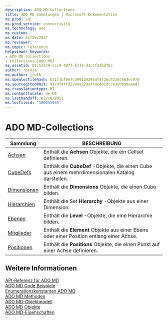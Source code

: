 ```yaml
---
description: ADO MD-Collections
title: ADO MD Sammlungen | Microsoft-Dokumentation
ms.prod: sql
ms.prod_service: connectivity
ms.technology: ado
ms.custom: ''
ms.date: 01/19/2017
ms.reviewer: ''
ms.topic: reference
helpviewer_keywords:
- ADO MD collections
- collections [ADO MD]
ms.assetid: 01c53429-ccc9-4077-b738-d3c1f43bd76c
author: rothja
ms.author: jroth
ms.openlocfilehash: b31f1bf0e7c399139295af4726c423dc663ec978
ms.sourcegitcommit: 917df4ffd22e4a229af7dc481dcce3ebba0aa4d7
ms.translationtype: MT
ms.contentlocale: de-DE
ms.lasthandoff: 02/10/2021
ms.locfileid: "100055935"
---
```

# <a name="ado-md-collections"></a>ADO MD-Collections

|Sammlung|BESCHREIBUNG|  
|-|-|  
|[Achsen](./axes-collection-ado-md.md)|Enthält die **Achsen** Objekte, die ein Cellset definieren.|  
|[CubeDefs](./cubedef-object-ado-md.md)|Enthält die **CubeDef** -Objekte, die einen Cube aus einem mehrdimensionalen Katalog darstellen.|  
|[Dimensionen](./dimension-object-ado-md.md)|Enthält die **Dimensions** Objekte, die einen Cube bilden.|  
|[Hierarchien](./hierarchy-object-ado-md.md)|Enthält die Set **Hierarchy** -Objekte aus einer Dimension.|  
|[Ebenen](./level-object-ado-md.md)|Enthält die **Level** -Objekte, die eine Hierarchie bilden.|  
|[Mitglieder](./members-collection-ado-md.md)|Enthält die **Element** Objekte aus einer Ebene oder einer Position entlang einer Achse.|  
|[Positionen](./positions-collection-ado-md.md)|Enthält die **Positions** Objekte, die einen Punkt auf einer Achse definieren.|  
  
## <a name="see-also"></a>Weitere Informationen  
 [API-Referenz für ADO MD](./ado-md-object-model.md)   
 [ADO MD Code Beispiele](./ado-md-code-examples.md)   
 [Enumerationskonstanten ADO MD](./ado-md-enumerated-constants.md)   
 [ADO MD Methoden](./ado-md-methods.md)   
 [ADO MD-Objektmodell](./ado-md-object-model.md)   
 [ADO MD Objekte](./ado-md-objects.md)   
 [ADO MD-Eigenschaften](./ado-md-properties.md)
